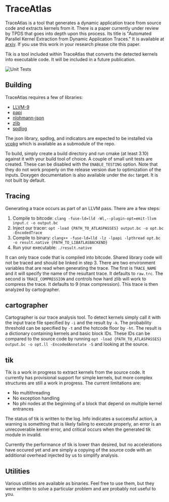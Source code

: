 # TraceAtlas

TraceAtlas is a tool that generates a dynamic application trace from source code and extracts kernels from it. There is a paper currently under review by TPDS that goes into depth upon this process. Its title is "Automated Parallel Kernel Extraction from Dynamic Application Traces." It is available at [arxiv](https://arxiv.org/abs/2001.09995). If you use this work in your research please cite this paper.

Tik is a tool included within TraceAtlas that converts the detected kernels into executable code. It will be included in a future publication.

![Unit Tests](https://github.com/ruhrie/TraceAtlas/workflows/Unit%20Tests/badge.svg)

## Building

TraceAtlas requires a few of libraries:
* [LLVM-9](https://llvm.org/)
* [papi](https://icl.utk.edu/papi/)
* [nlohmann-json](https://github.com/nlohmann/json)
* [zlib](https://www.zlib.net/)
* [spdlog](https://github.com/gabime/spdlog)

The json library, spdlog, and indicators are expected to be installed via [vcpkg](https://github.com/Microsoft/vcpkg) which is available as a submodule of the repo. 

To build, simply create a build directory and run cmake (at least 3.10) against it with your build tool of choice. A couple of small unit tests are created. These can be disabled with the `ENABLE_TESTING` option. Note that they do not work properly on the release version due to optimization of the inputs. Doxygen documentation is also available under the `doc` target. It is not built by default.

## Tracing

Generating a trace occurs as part of an LLVM pass. There are a few steps:

1. Compile to bitcode: `clang -fuse-ld=lld -Wl,--plugin-opt=emit-llvm input.c -o output.bc`
2. Inject our tracer: `opt -load {PATH_TO_ATLASPASSES} output.bc -o opt.bc -EncodedTrace`
3. Compile to binary: `clang++ -fuse-ld=lld -lz -lpapi -lpthread opt.bc -o result.native {PATH_TO_LIBATLASBACKEND}`
4. Run your executable: `./result.native`

It can only trace code that is compiled into bitcode. Shared library code will not be traced and should be linked in step 3. There are two environment variables that are read when generating the trace. The first is `TRACE_NAME` and it will specify the name of the resultant trace. It defaults to `raw.trc`. The second is `TRACE_COMPRESSION` and controls how hard zlib will work to compress the trace. It defaults to 9 (max compression). This trace is then analyzed by cartographer.

## cartographer

Cartographer is our trace analysis tool. To detect kernels simply call it with the input trace file specified by `-i` and the result by `-k`. The probability threshold can be specified by `-t` and the hotcode floor by `-ht`. The result is a dictionary containing kernels and basic block IDs. These IDs can be compared to the source code by running `opt -load {PATH_TO_ATLASPASSES} output.bc -o opt.ll -EncodedAnnotate -S` and looking at the source.

## tik

Tik is a work in progress to extract kernels from the source code. It currently has provisional support for simple kernels, but more complex structures are still a work in progress. The current limitations are:

* No multithreading
* No exception handling
* No phi nodes at the beginning of a block that depend on multiple kernel entrances

The status of tik is written to the log. Info indicates a successful action, a warning is something that is likely failing to execute properly, an error is an unrecoverable kernel error, and critical occurs when the generated tik module in invalid.

Currently the performance of tik is lower than desired, but no accelerations have occured yet and are simply a copying of the source code with an additional overhead injected by us to simplify analysis.

## Utilities

Various utilities are available as binaries. Feel free to use them, but they were written to solve a particular problem and are probably not useful to you.